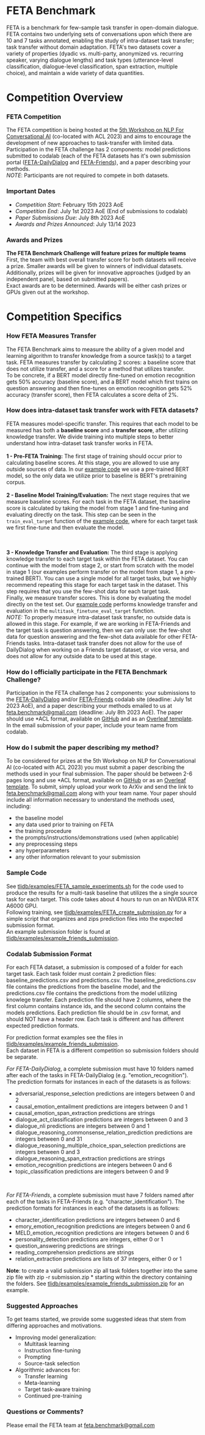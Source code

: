 # FETA Benchmark

FETA is a benchmark for few-sample task transfer in open-domain dialogue. FETA contains two underlying sets of conversations upon which there are 10 and 7 tasks annotated, enabling the study of intra-dataset task transfer; task transfer without domain adaptation. FETA's two datasets cover a variety of properties (dyadic vs. multi-party, anonymized vs. recurring speaker, varying dialogue lengths) and task types (utterance-level classification, dialogue-level classification, span extraction, multiple choice), and maintain a wide variety of data quantities.

# Competition Overview
### FETA Competition
The FETA competition is being hosted at the [5th Workshop on NLP For Conversational AI](https://sites.google.com/view/5thnlp4convai) (co-located with ACL 2023) and aims to encourage the development of new approaches to task-transfer with limited data.
<br>
Participation in the FETA challenge has 2 components: model predictions submitted to codalab (each of the FETA datasets has it's own submission portal ([FETA-DailyDialog](https://codalab.lisn.upsaclay.fr/competitions/10745) and [FETA-Friends](https://codalab.lisn.upsaclay.fr/competitions/10744)), and a paper describing your methods.
<br>
*NOTE*: Participants are not required to compete in both datasets.
<br>

### Important Dates
- *Competition Start*: February 15th 2023 AoE
- *Competition End*: July 1st 2023 AoE (End of submissions to codalab)
- *Paper Submissions Due*: July 8th 2023 AoE
- *Awards and Prizes Announced*: July 13/14 2023

### Awards and Prizes
**The FETA Benchmark Challenge will feature prizes for multiple teams**
<br>
First, the team with best overall transfer score for both datasets will receive a prize. Smaller awards will be given to winners of individual datasets.
<br>
Additionally, prizes will be given for innovative approaches (judged by an independent panel, based on submitted papers).
<br>
Exact awards are to be determined. Awards will be either cash prizes or GPUs given out at the workshop.

# Competition Specifics

### How FETA Measures Transfer
The FETA Benchmark aims to measure the ability of a given model and learning algorithm to transfer knowledge from a source task(s) to a target task. FETA measures transfer by calculating 2 scores: a baseline score that does not utilize transfer, and a score for a method that utilizes transfer.
<br>
To be concrete, if a BERT model directly fine-tuned on emotion recognition gets 50% accuracy (baseline score), and a BERT model which first trains on question answering and then fine-tunes on emotion recognition gets 52% accuracy (transfer score), then FETA calculates a score delta of 2%.

### How does intra-dataset task transfer work with FETA datasets?
FETA measures model-specific transfer. This requires that each model to be measured has both a **baseline score** and a **transfer score**, after utilizing knowledge transfer. We divide training into multiple steps to better understand how intra-dataset task transfer works in FETA.
<br><br>
**1 - Pre-FETA Training:** The first stage of training should occur prior to calculating baseline scores. At this stage, you are allowed to use any outside sources of data. In our [example code](tlidb/examples/FETA_sample_experiments.sh) we use a pre-trained BERT model, so the only data we utilize prior to baseline is BERT's pretraining corpus.
<br><br>
**2 - Baseline Model Training/Evaluation:** The next stage requires that we measure baseline scores. For each task in the FETA dataset, the baseline score is calculated by taking the model from stage 1 and fine-tuning and evaluating directly on the task. This step can be seen in the `train_eval_target` function of the [example code](tlidb/examples/FETA_sample_experiments.sh), where for each target task we first fine-tune and then evaluate the model.
<!-- <br>
*NOTE:* If you use instructions, demonstrations, or other prompting methods, the same instructions, demonstrations and prompts should be used for baseline scores and transfer scores. -->
<br><br>
**3 - Knowledge Transfer and Evaluation:** The third stage is applying knowledge transfer to each target task within the FETA dataset. You can continue with the model from stage 2, or start from scratch with the model in stage 1 (our examples perform transfer on the model from stage 1, a pre-trained BERT). You can use a single model for all target tasks, but we highly recommend repeating this stage for each target task in the dataset. This step requires that you use the few-shot data for each target task.
<br>
Finally, we measure transfer scores. This is done by evaluating the model directly on the test set. Our [example code](tlidb/examples/FETA_sample_experiments.sh) performs knowledge transfer and evaluation in the `multitask_finetune_eval_target` function.
<br>
*NOTE:* To properly measure intra-dataset task transfer, no outside data is allowed in this stage. For example, if we are working in FETA-Friends and the target task is question answering, then we can only use: the few-shot data for question answering and the few-shot data available for other FETA-Friends tasks. Intra-dataset task transfer does not allow for the use of DailyDialog when working on a Friends target dataset, or vice versa, and does not allow for any outside data to be used at this stage.

### How do I officially participate in the FETA Benchmark Challenge?
Participation in the FETA challenge has 2 components: your submissions to the [FETA-DailyDialog](https://codalab.lisn.upsaclay.fr/competitions/10745) and/or [FETA-Friends](https://codalab.lisn.upsaclay.fr/competitions/10744) codalab site (deadline: July 1st 2023 AoE), and a paper describing your methods emailed to us at [feta.benchmark@gmail.com](mailto:feta.benchmark@gmail.com) (deadline: July 8th 2023 AoE). The paper should use \*ACL format, available on [GitHub](https://github.com/acl-org/acl-style-files) and as an [Overleaf template](https://www.overleaf.com/project/5f64f1fb97c4c50001b60549). In the email submission of your paper, include your team name from codalab.


### How do I submit the paper describing my method?
To be considered for prizes at the 5th Workshop on NLP for Conversational AI (co-located with ACL 2023) you must submit a paper describing the methods used in your final submission. The paper should be between 2-6 pages long and use \*ACL format, available on [GitHub](https://github.com/acl-org/acl-style-files) or as an [Overleaf template](https://www.overleaf.com/project/5f64f1fb97c4c50001b60549). To submit, simply upload your work to ArXiv and send the link to feta.benchmark@gmail.com along with your team name. Your paper should include all information necessary to understand the methods used, including:
- the baseline model
- any data used prior to training on FETA
- the training procedure
- the prompts/instructions/demonstrations used (when applicable)
- any preprocessing steps
- any hyperparameters
- any other information relevant to your submission

### Sample Code
See [tlidb/examples/FETA_sample_experiments.sh](tlidb/examples/FETA_sample_experiments.sh) for the code used to produce the results for a multi-task baseline that utilizes the a single source task for each target. This code takes about 4 hours to run on an NVIDIA RTX A6000 GPU.
<br>
Following training, see [tlidb/examples/FETA_create_submission.py](tlidb/examples/FETA_create_submission.py) for a simple script that organizes and zips prediction files into the expected submission format.
<br>
An example submission folder is found at [tlidb/examples/example_friends_submission](tlidb/examples/example_friends_submission). 


### Codalab Submission Format
For each FETA dataset, a submission is composed of a folder for each target task. Each task folder must contain 2 prediction files: baseline_predictions.csv and predictions.csv. The baseline_predictions.csv file contains the predictions from the baseline model, and the predictions.csv file contains the predictions from the model utilizing knowlege transfer. Each prediction file should have 2 columns, where the first column contains instance ids, and the second column contains the models predictions. Each prediction file should be in .csv format, and should NOT have a header row. Each task is different and has different expected prediction formats.

For prediction format examples see the files in [tlidb/examples/example_friends_submission](tlidb/examples/example_friends_submission).
<br>
Each dataset in FETA is a different competition so submission folders should be separate.
<br>

*For FETA-DailyDialog*, a complete submission must have 10 folders named after each of the tasks in FETA-DailyDialog (e.g. "emotion_recognition"). The prediction formats for instances in each of the datasets is as follows: 
- adversarial_response_selection predictions are integers between 0 and 2
- causal_emotion_entailment predictions are integers between 0 and 1
- causal_emotion_span_extraction predictions are strings
- dialogue_act_classification predictions are integers between 0 and 3
- dialogue_nli predictions are integers between 0 and 1
- dialogue_reasoning_commonsense_relation_prediction predictions are integers between 0 and 31
- dialogue_reasoning_multiple_choice_span_selection predictions are integers between 0 and 3
- dialogue_reasoning_span_extraction predictions are strings
- emotion_recognition predictions are integers between 0 and 6
- topic_classification predictions are integers between 0 and 9
<br>

*For FETA-Friends*, a complete submission must have 7 folders named after each of the tasks in FETA-Friends (e.g. "character_identification"). The prediction formats for instances in each of the datasets is as follows:
- character_identification predictions are integers between 0 and 6
- emory_emotion_recognition predictions are integers between 0 and 6
- MELD_emotion_recognition predictions are integers between 0 and 6
- personality_detection predictions are integers, either 0 or 1
- question_answering predictions are strings
- reading_comprehension predictions are strings
- relation_extraction predictions are lists of 37 integers, either 0 or 1

**Note**: to create a valid submission zip all task folders together into the same zip file with zip -r submission.zip * starting within the directory containing the folders. See [tlidb/examples/example_friends_submission.zip](tlidb/examples/example_friends_submission.zip) for an example.

### Suggested Approaches
To get teams started, we provide some suggested ideas that stem from differing approaches and motivations.
<br>
- Improving model generalization:
  - Multitask learning
  - Instruction fine-tuning
  - Prompting
  - Source-task selection
- Algorithmic advances for:
  - Transfer learning
  - Meta-learning
  - Target task-aware training
  - Continued pre-training


### Questions or Comments?
Please email the FETA team at [feta.benchmark@gmail.com](mailto:feta.benchmark@gmail.com)
